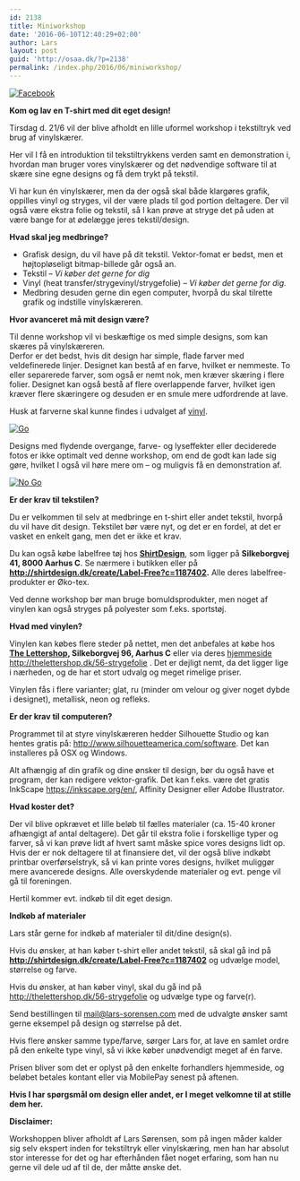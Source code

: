 ```yaml
---
id: 2138
title: Miniworkshop
date: '2016-06-10T12:40:29+02:00'
author: Lars
layout: post
guid: 'http://osaa.dk/?p=2138'
permalink: /index.php/2016/06/miniworkshop/
---
```


[![](https://www.osaa.dk//wp-uploads/2016/06/Facebook-1024x537.png "Facebook")](https://www.osaa.dk//2016/06/miniworkshop/facebook/)

**Kom og lav en T-shirt med dit eget design!**

Tirsdag d. 21/6 vil der blive afholdt en lille uformel workshop i tekstiltryk ved brug af vinylskærer.

Her vil I få en introduktion til tekstiltrykkens verden samt en demonstration i, hvordan man bruger vores vinylskærer og det nødvendige software til at skære sine egne designs og få dem trykt på tekstil.

Vi har kun én vinylskærer, men da der også skal både klargøres grafik, oppilles vinyl og stryges, vil der være plads til god portion deltagere. Der vil også være ekstra folie og tekstil, så I kan prøve at stryge det på uden at være bange for at ødelægge jeres tekstil/design.

**Hvad skal jeg medbringe?**

- Grafisk design, du vil have på dit tekstil. Vektor-fomat er bedst, men et højtopløseligt bitmap-billede går også an.
- Tekstil – *Vi køber det gerne for dig*
- Vinyl (heat transfer/strygevinyl/strygefolie) *– Vi køber det gerne for dig.*
- Medbring desuden gerne din egen computer, hvorpå du skal tilrette grafik og indstille vinylskæreren.

**Hvor avanceret må mit design være?**

Til denne workshop vil vi beskæftige os med simple designs, som kan skæres på vinylskæreren.  
Derfor er det bedst, hvis dit design har simple, flade farver med veldefinerede linjer. Designet kan bestå af en farve, hvilket er nemmeste. To eller separerede farver, som også er nemt nok, men kræver skæring i flere folier. Designet kan også bestå af flere overlappende farver, hvilket igen kræver flere skæringere og desuden er en smule mere udfordrende at lave.

Husk at farverne skal kunne findes i udvalget af [vinyl](http://thelettershop.dk/56-strygefolie).

[![](https://www.osaa.dk//wp-uploads/2016/06/Go-1024x380.png "Go")](https://www.osaa.dk//2016/06/miniworkshop/go/)

Designs med flydende overgange, farve- og lyseffekter eller deciderede fotos er ikke optimalt ved denne workshop, om end de godt kan lade sig gøre, hvilket I også vil høre mere om – og muligvis få en demonstration af.

[![](https://www.osaa.dk//wp-uploads/2016/06/No-Go-1024x380.png "No Go")](https://www.osaa.dk//2016/06/miniworkshop/no-go/)

**Er der krav til tekstilen?**

Du er velkommen til selv at medbringe en t-shirt eller andet tekstil, hvorpå du vil have dit design. Tekstilet bør være nyt, og det er en fordel, at det er vasket en enkelt gang, men det er ikke et krav.

Du kan også købe labelfree tøj hos **[ShirtDesign](http://shirtdesign.dk/create/Label-Free?c=1187402)**, som ligger på **Silkeborgvej 41, 8000 Aarhus C**. Se nærmere i butikken eller på **<http://shirtdesign.dk/create/Label-Free?c=1187402>.** Alle deres labelfree-produkter er Øko-tex.

Ved denne workshop bør man bruge bomuldsprodukter, men noget af vinylen kan også stryges på polyester som f.eks. sportstøj.

**Hvad med vinylen?**

Vinylen kan købes flere steder på nettet, men det anbefales at købe hos **[The Lettershop](http://thelettershop.dk/56-strygefolie), Silkeborgvej 96, Aarhus C** eller via deres [hjemmeside](http://thelettershop.dk/56-strygefolie) <http://thelettershop.dk/56-strygefolie> . Det er dejligt nemt, da det ligger lige i nærheden, og de har et stort udvalg og meget rimelige priser.

Vinylen fås i flere varianter; glat, ru (minder om velour og giver noget dybde i designet), metallisk, neon og refleks.

**Er der krav til computeren?**

Programmet til at styre vinylskæreren hedder Silhouette Studio og kan hentes gratis på: <http://www.silhouetteamerica.com/software>. Det kan installeres på OSX og Windows.

Alt afhængig af din grafik og dine ønsker til design, bør du også have et program, der kan redigere vektor-grafik. Det kan f.eks. være det gratis InkScape https://inkscape.org/en/, Affinity Designer eller Adobe Illustrator.

**Hvad koster det?**

Der vil blive opkrævet et lille beløb til fælles materialer (ca. 15-40 kroner afhængigt af antal deltagere). Det går til ekstra folie i forskellige typer og farver, så vi kan prøve lidt af hvert samt måske spice vores designs lidt op. Hvis der er nok deltagere til at finansiere det, vil der også blive indkøbt printbar overførselstryk, så vi kan printe vores designs, hvilket muliggør mere avancerede designs. Alle overskydende materialer og evt. penge vil gå til foreningen.

Hertil kommer evt. indkøb til dit eget design.

**Indkøb af materialer**

Lars står gerne for indkøb af materialer til dit/dine design(s).

Hvis du ønsker, at han køber t-shirt eller andet tekstil, så skal gå ind på **<http://shirtdesign.dk/create/Label-Free?c=1187402>** og udvælge model, størrelse og farve.

Hvis du ønsker, at han køber vinyl, skal du gå ind på <http://thelettershop.dk/56-strygefolie> og udvælge type og farve(r).

Send bestillingen til <mail@lars-sorensen.com> med de udvalgte ønsker samt gerne eksempel på design og størrelse på det.

Hvis flere ønsker samme type/farve, sørger Lars for, at lave en samlet ordre på den enkelte type vinyl, så vi ikke køber unødvendigt meget af én farve.

Prisen bliver som det er oplyst på den enkelte forhandlers hjemmeside, og beløbet betales kontant eller via MobilePay senest på aftenen.

**Hvis I har spørgsmål om design eller andet, er I meget velkomne til at stille dem her.**

**Disclaimer:**

Workshoppen bliver afholdt af Lars Sørensen, som på ingen måder kalder sig selv ekspert inden for tekstiltryk eller vinylskæring, men han har absolut stor interesse for det og har efterhånden fået noget erfaring, som han nu gerne vil dele ud af til de, der måtte ønske det.
